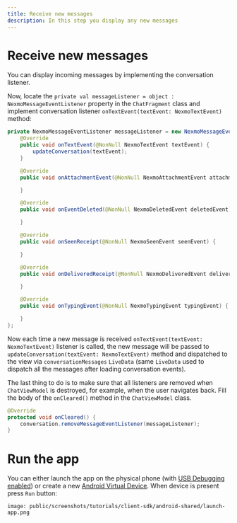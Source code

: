 ```yaml
---
title: Receive new messages
description: In this step you display any new messages
---
```


# Receive new messages

You can display incoming messages by implementing the conversation listener.


Now, locate the `private val messageListener = object : NexmoMessageEventListener` property in the `ChatFragment` class and implement conversation listener `onTextEvent(textEvent: NexmoTextEvent)` method:

```java
private NexmoMessageEventListener messageListener = new NexmoMessageEventListener() {
    @Override
    public void onTextEvent(@NonNull NexmoTextEvent textEvent) {
        updateConversation(textEvent);
    }

    @Override
    public void onAttachmentEvent(@NonNull NexmoAttachmentEvent attachmentEvent) {

    }

    @Override
    public void onEventDeleted(@NonNull NexmoDeletedEvent deletedEvent) {

    }

    @Override
    public void onSeenReceipt(@NonNull NexmoSeenEvent seenEvent) {

    }

    @Override
    public void onDeliveredReceipt(@NonNull NexmoDeliveredEvent deliveredEvent) {

    }

    @Override
    public void onTypingEvent(@NonNull NexmoTypingEvent typingEvent) {

    }
};
```

Now each time a new message is received `onTextEvent(textEvent: NexmoTextEvent)` listener is called, the new message will be passed to `updateConversation(textEvent: NexmoTextEvent)` method and dispatched to the view via `conversationMessages` `LiveData` (same `LiveData` used to dispatch all the messages after loading conversation events).

The last thing to do is to make sure that all listeners are removed when `ChatViewModel` is destroyed, for example, when the user navigates back. Fill the body of the `onCleared()` method in the `ChatViewModel` class.

```java
@Override
protected void onCleared() {
    conversation.removeMessageEventListener(messageListener);
}
```

# Run the app

You can either launch the app on the physical phone (with [USB Debugging enabled](https://developer.android.com/studio/debug/dev-options#enable)) or create a new [Android Virtual Device](https://developer.android.com/studio/run/managing-avds). When device is present press `Run` button: 

```screenshot
image: public/screenshots/tutorials/client-sdk/android-shared/launch-app.png
```